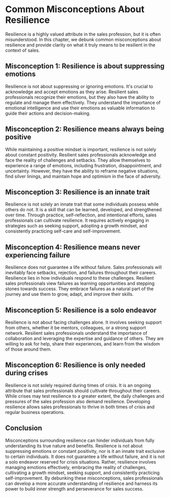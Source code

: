 Common Misconceptions About Resilience
===============================================

Resilience is a highly valued attribute in the sales profession, but it is often misunderstood. In this chapter, we debunk common misconceptions about resilience and provide clarity on what it truly means to be resilient in the context of sales.

Misconception 1: Resilience is about suppressing emotions
---------------------------------------------------------

Resilience is not about suppressing or ignoring emotions. It's crucial to acknowledge and accept emotions as they arise. Resilient sales professionals recognize their emotions, but they also have the ability to regulate and manage them effectively. They understand the importance of emotional intelligence and use their emotions as valuable information to guide their actions and decision-making.

Misconception 2: Resilience means always being positive
-------------------------------------------------------

While maintaining a positive mindset is important, resilience is not solely about constant positivity. Resilient sales professionals acknowledge and face the reality of challenges and setbacks. They allow themselves to experience a range of emotions, including frustration, disappointment, and uncertainty. However, they have the ability to reframe negative situations, find silver linings, and maintain hope and optimism in the face of adversity.

Misconception 3: Resilience is an innate trait
----------------------------------------------

Resilience is not solely an innate trait that some individuals possess while others do not. It is a skill that can be learned, developed, and strengthened over time. Through practice, self-reflection, and intentional efforts, sales professionals can cultivate resilience. It requires actively engaging in strategies such as seeking support, adopting a growth mindset, and consistently practicing self-care and self-improvement.

Misconception 4: Resilience means never experiencing failure
------------------------------------------------------------

Resilience does not guarantee a life without failure. Sales professionals will inevitably face setbacks, rejection, and failures throughout their careers. Resilience lies in how individuals respond to these challenges. Resilient sales professionals view failures as learning opportunities and stepping stones towards success. They embrace failures as a natural part of the journey and use them to grow, adapt, and improve their skills.

Misconception 5: Resilience is a solo endeavor
----------------------------------------------

Resilience is not about facing challenges alone. It involves seeking support from others, whether it be mentors, colleagues, or a strong support network. Resilient sales professionals understand the importance of collaboration and leveraging the expertise and guidance of others. They are willing to ask for help, share their experiences, and learn from the wisdom of those around them.

Misconception 6: Resilience is only needed during crises
--------------------------------------------------------

Resilience is not solely required during times of crisis. It is an ongoing attribute that sales professionals should cultivate throughout their careers. While crises may test resilience to a greater extent, the daily challenges and pressures of the sales profession also demand resilience. Developing resilience allows sales professionals to thrive in both times of crisis and regular business operations.

Conclusion
----------

Misconceptions surrounding resilience can hinder individuals from fully understanding its true nature and benefits. Resilience is not about suppressing emotions or constant positivity, nor is it an innate trait exclusive to certain individuals. It does not guarantee a life without failure, and it is not a solo endeavor reserved for crisis situations. Rather, resilience involves managing emotions effectively, embracing the reality of challenges, cultivating a growth mindset, seeking support, and consistently practicing self-improvement. By debunking these misconceptions, sales professionals can develop a more accurate understanding of resilience and harness its power to build inner strength and perseverance for sales success.
